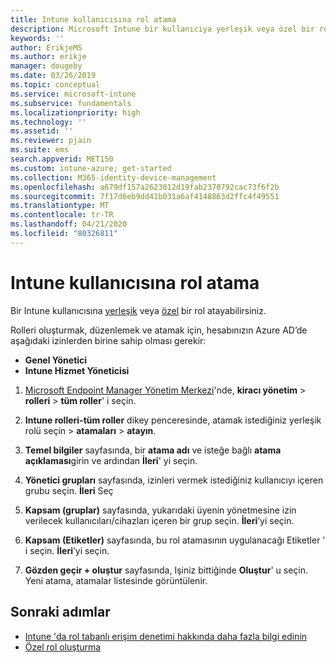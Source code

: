 ```yaml
---
title: Intune kullanıcısına rol atama
description: Microsoft Intune bir kullanıcıya yerleşik veya özel bir rol atamayı öğrenin.
keywords: ''
author: ErikjeMS
ms.author: erikje
manager: dougeby
ms.date: 03/26/2019
ms.topic: conceptual
ms.service: microsoft-intune
ms.subservice: fundamentals
ms.localizationpriority: high
ms.technology: ''
ms.assetid: ''
ms.reviewer: pjain
ms.suite: ems
search.appverid: MET150
ms.custom: intune-azure; get-started
ms.collection: M365-identity-device-management
ms.openlocfilehash: a679df157a2623012d19fab2370792cac73f6f2b
ms.sourcegitcommit: 7f17d6eb9dd41b031a6af4148863d2ffc4f49551
ms.translationtype: MT
ms.contentlocale: tr-TR
ms.lasthandoff: 04/21/2020
ms.locfileid: "80326811"
---
```

# <a name="assign-a-role-to-an-intune-user"></a>Intune kullanıcısına rol atama

Bir Intune kullanıcısına [yerleşik](role-based-access-control.md#built-in-roles) veya [özel](create-custom-role.md) bir rol atayabilirsiniz.

Rolleri oluşturmak, düzenlemek ve atamak için, hesabınızın Azure AD’de aşağıdaki izinlerden birine sahip olması gerekir:
- **Genel Yönetici**
- **Intune Hizmet Yöneticisi**

1. [Microsoft Endpoint Manager Yönetim Merkezi](https://go.microsoft.com/fwlink/?linkid=2109431)'nde, **kiracı yönetim** > **rolleri** > **tüm roller**' i seçin.

2. **Intune rolleri-tüm roller** dikey penceresinde, atamak istediğiniz yerleşik rolü seçin > **atamaları** > **atayın**.

5. **Temel bilgiler** sayfasında, bir **atama adı** ve isteğe bağlı **atama açıklaması**girin ve ardından **İleri**' yi seçin.

6. **Yönetici grupları** sayfasında, izinleri vermek istediğiniz kullanıcıyı içeren grubu seçin. **İleri** Seç

7. **Kapsam (gruplar)** sayfasında, yukarıdaki üyenin yönetmesine izin verilecek kullanıcıları/cihazları içeren bir grup seçin. **İleri**’yi seçin.

8. **Kapsam (Etiketler)** sayfasında, bu rol atamasının uygulanacağı Etiketler ' i seçin. **İleri**’yi seçin.

9. **Gözden geçir + oluştur** sayfasında, Işiniz bittiğinde **Oluştur**' u seçin. Yeni atama, atamalar listesinde görüntülenir.

## <a name="next-steps"></a>Sonraki adımlar
- [Intune 'da rol tabanlı erişim denetimi hakkında daha fazla bilgi edinin](role-based-access-control.md)
- [Özel rol oluşturma](create-custom-role.md)


